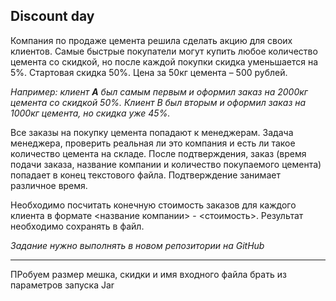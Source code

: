 ## Discount day

Компания по продаже цемента решила сделать акцию для своих клиентов. Самые быстрые покупатели могут купить любое количество цемента со скидкой, но после каждой покупки скидка уменьшается на 5%. Стартовая скидка 50%. Цена за 50кг цемента – 500 рублей.

*Например: клиент **A** был самым первым и оформил заказ на 2000кг цемента со скидкой 50%. Клиент* *B был вторым и оформил заказ на 1000кг цемента, но скидка уже 45%.*

Все заказы на покупку цемента попадают к менеджерам. Задача менеджера, проверить реальная ли это компания и есть ли такое количество цемента на складе. После подтверждения, заказ (время подачи заказа, название компании и количество покупаемого цемента) попадает в конец текстового файла. Подтверждение занимает различное время.

Необходимо посчитать конечную стоимость заказов для каждого клиента в формате <название компании> - <стоимость>. Результат необходимо сохранять в файл.

*Задание нужно выполнять в новом репозитории на* *GitHub*



---

ПРобуем размер мешка, скидки и имя входного файла брать из параметров запуска Jar
